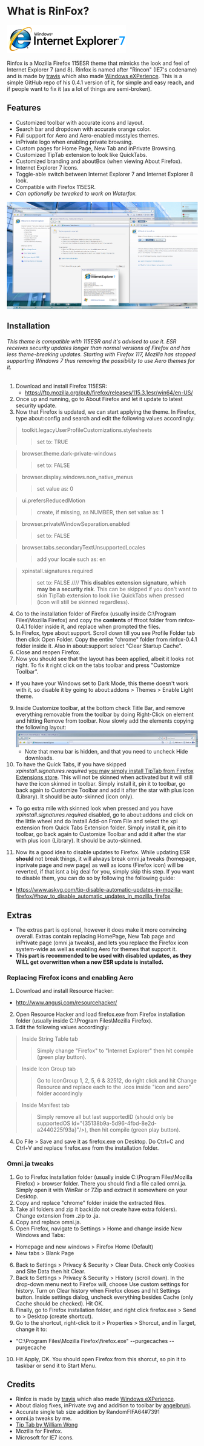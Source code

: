 # What is RinFox?
![](banner.png)

Rinfox is a Mozilla Firefox 115ESR theme that mimicks the look and feel of Internet Explorer 7 (and 8). Rinfox is named after "Rincon" (IE7's codename) and is made by [travis](https://github.com/travy-patty) which also made [Windows eXPerience](https://experience.noncities.com/). This is a simple GitHub repo of his 0.4.1 version of it, for simple and easy reach, and if people want to fix it (as a lot of things are semi-broken).

## Features

* Customized toolbar with accurate icons and layout.
* Search bar and dropdown with accurate orange color.
* Full support for Aero and Aero-enabled msstyles themes.
* inPrivate logo when enabling private browsing.
* Custom pages for Home Page, New Tab and inPrivate Browsing.
* Customized TipTab extension to look like QuickTabs.
* Customized branding and aboutBox (when viewing About Firefox).
* Internet Explorer 7 icons.
* Toggle-able switch between Internet Explorer 7 and Internet Explorer 8 look.
* Compatible with Firefox 115ESR.
* *Can optionally be tweaked to work on Waterfox.*

![](screen_2.png)

## Installation

###### This theme is compatible with 115ESR and it's advised to use it. ESR receives security updates longer than normal versions of Firefox and has less theme-breaking updates. Starting with Firefox 117, Mozilla has stopped supporting Windows 7 thus removing the possibility to use Aero themes for it.

1. Download and install Firefox 115ESR:
   * https://ftp.mozilla.org/pub/firefox/releases/115.3.1esr/win64/en-US/
2. Once up and running, go to About Firefox and let it update to latest security update.
3. Now that Firefox is updated, we can start applying the theme. In Firefox, type about:config and search and edit the following values accordingly:

> toolkit.legacyUserProfileCustomizations.stylesheets
>> set to: TRUE

> browser.theme.dark-private-windows
>> set to: FALSE

> browser.display.windows.non_native_menus
>> set value as: 0

> ui.prefersReducedMotion
>> create, if missing, as NUMBER, then set value as: 1

> browser.privateWindowSeparation.enabled
>> set to: FALSE

> browser.tabs.secondaryTextUnsupportedLocales
>> add your locale such as: en

> xpinstall.signatures.required
>> set to: FALSE //// **This disables extension signature, which may be a security risk**. This can be skipped if you don't want to skin TipTab extension to look like QuickTabs when pressed (icon will still be skinned regardless).

4. Go to the installation folder of Firefox (usually inside C:\Program Files\Mozilla Firefox) and copy the **contents** of ffroot folder from rinfox-0.4.1 folder inside it, and replace when prompted the files.
5. In Firefox, type about:support. Scroll down till you see Profile Folder tab then click Open Folder. Copy the entire "chrome" folder from rinfox-0.4.1 folder inside it. Also in about:support select "Clear Startup Cache".
6. Close and reopen Firefox.
7. Now you should see that the layout has been applied, albeit it looks not right. To fix it right click on the tabs toolbar and press "Customize Toolbar".
  * If you have your Windows set to Dark Mode, this theme doesn't work with it, so disable it by going to about:addons > Themes > Enable Light theme.
9. Inside Customize toolbar, at the bottom check Title Bar, and remove everything removable from the toolbar by doing Right-Click on element and hitting Remove from toolbar. Now slowly add the elements copying the following layout:
![](ie7%20layout.png)
   * Note that menu bar is hidden, and that you need to uncheck Hide downloads.
10. To have the Quick Tabs, if you have skipped *xpinstall.signatures.required* [you may simply install TipTab from Firefox Extensions store](https://addons.mozilla.org/en-US/firefox/addon/tip-tab/). This will not be skinned when activated but it will still have the icon skinned in toolbar. Simply install it, pin it to toolbar, go back again to Customize Toolbar and add it after the star with plus icon (Library). It should be auto-skinned (icon only).
   * To go extra mile with skinned look when pressed and you have *xpinstall.signatures.required* disabled, go to about:addons and click on the little wheel and do Install Add-on From File and select the xpi extension from Quick Tabs Extension folder. Simply install it, pin it to toolbar, go back again to Customize Toolbar and add it after the star with plus icon (Library). It should be auto-skinned.
11. Now its a good idea to disable updates to Firefox. While updating ESR **should** not break things, it will always break omni.ja tweaks (homepage, inprivate page and new page) as well as icons (Firefox icon) will be reverted, if that isnt a big deal for you, simply skip this step. If you want to disable them, you can do so by following the following guide:
  * https://www.askvg.com/tip-disable-automatic-updates-in-mozilla-firefox/#how_to_disable_automatic_updates_in_mozilla_firefox

## Extras

* The extras part is optional, however it does make it more convincing overall. Extras contain replacing HomePage, New Tab page and inPrivate page (omni.ja tweaks), and lets you replace the Firefox icon system-wide as well as enabling Aero for themes that support it.
* **This part is recommended to be used with disabled updates, as they WILL get overwritten when a new ESR update is installed.**

### Replacing Firefox icons and enabling Aero

1. Download and install Resource Hacker:
  * http://www.angusj.com/resourcehacker/
2. Open Resource Hacker and load firefox.exe from Firefox installation folder (usually inside C:\Program Files\Mozilla Firefox).
3. Edit the following values accordingly:

> Inside String Table tab
>> Simply change "Firefox" to "Internet Explorer" then hit compile (green play button).

> Inside Icon Group tab
>> Go to IconGroup 1, 2, 5, 6 & 32512, do right click and hit Change Resource and replace each to the .icos inside "icon and aero" folder accordingly

> Inside Manifest tab
>> Simply remove all but last supportedID (should only be supportedOS Id="{35138b9a-5d96-4fbd-8e2d-a2440225f93a}"/>), then hit compile (green play button).

4. Do File > Save and save it as firefox.exe on Desktop. Do Ctrl+C and Ctrl+V and replace firefox.exe from the installation folder.

### Omni.ja tweaks

1. Go to Firefox installation folder (usually inside C:\Program Files\Mozilla Firefox) > browser folder. There you should find a file called omni.ja. Simply open it with WinRar or 7Zip and extract it somewhere on your Desktop.
2. Copy and replace "chrome" folder inside the extracted files.
3. Take all folders and zip it back(do not create have extra folders). Change extension from .zip to .ja.
4. Copy and replace omni.ja.
5. Open Firefox, navigate to Settings > Home and change inside New Windows and Tabs:
  * Homepage and new windows > Firefox Home (Default)
  * New tabs > Blank Page
6. Back to Settings > Privacy & Security > Clear Data. Check only Cookies and Site Data then hit Clear.
7. Back to Settings > Privacy & Security > History (scroll down). In the drop-down menu next to Firefox will, choose Use custom settings for history. Turn on Clear history when Firefox closes and hit Settings button. Inside settings dialog, uncheck everything besides Cache (only Cache should be checked). Hit OK.
8. Finally, go to Firefox installation folder, and right click firefox.exe > Send to > Desktop (create shortcut).
9. Go to the shortcut, right-click to it > Properties > Shorcut, and in Target, change it to:
  * "C:\Program Files\Mozilla Firefox\firefox.exe" --purgecaches --purgecache
10. Hit Apply, OK. You should open Firefox from this shorcut, so pin it to taskbar or send it to Start Menu.

## Credits

* Rinfox is made by [travis](https://github.com/travy-patty) which also made [Windows eXPerience](https://experience.noncities.com/).
* About dialog fixes, inPrivate svg and addition to toolbar by [angelbruni](https://github.com/brunobits).
* Accurate single tab size addition by RandomFIFA64#7391
* omni.ja tweaks by me.
* [Tip Tab by William Wong](https://addons.mozilla.org/en-US/firefox/addon/tip-tab/)
* Mozilla for Firefox.
* Microsoft for IE7 icons.
